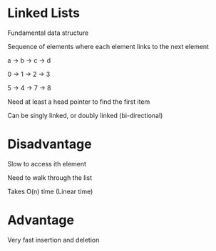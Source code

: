 # Linked Lists

Fundamental data structure 

Sequence of elements where each element links to the next element

a -> b -> c -> d

0 -> 1 -> 2 -> 3

5 -> 4 -> 7 -> 8


Need at least a head pointer to find the first item

Can be singly linked, or doubly linked (bi-directional)

# Disadvantage

Slow to access ith element

Need to walk through the list

Takes O(n) time (Linear time)

# Advantage

Very fast insertion and deletion


